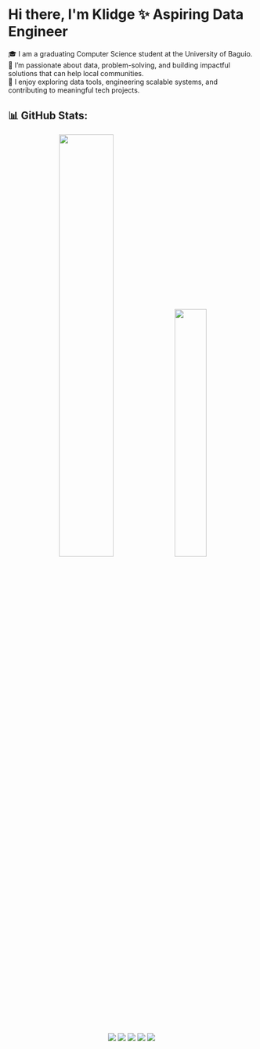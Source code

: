 <h1>Hi there, I'm Klidge ✨ Aspiring Data Engineer</h1>
🎓 I am a graduating Computer Science student at the University of Baguio.  <br>
🚀 I’m passionate about data, problem-solving, and building impactful solutions that can help local communities.  <br>
🌱 I enjoy exploring data tools, engineering scalable systems, and contributing to meaningful tech projects.  



## 📊 GitHub Stats:
<div align="center">
<img width="47%" src="https://github-readme-stats.vercel.app/api?username=CaesarKlidgeGalutera&theme=tokyonight&show_icons=true&hide_border=true&count_private=true"/>

<img width="36%" src="https://github-readme-stats.vercel.app/api/top-langs/?username=CaesarKlidgeGalutera&theme=tokyonight&show_icons=true&hide_border=true&layout=compact"/>

<br>
<img src="https://img.shields.io/badge/Python-FFD43B?style=for-the-badge&logo=python&logoColor=blue" />
<img src="https://img.shields.io/badge/PostgreSQL-316192?style=for-the-badge&logo=postgresql&logoColor=white" />
<img src="https://img.shields.io/badge/Looker Studio-4285F4?style=for-the-badge&logo=looker&logoColor=white" /> 
<img src="https://img.shields.io/badge/GoogleBigQuery-669DF6?style=for-the-badge&logo=googlebigquery&logoColor=white" /> 
<img src="https://img.shields.io/badge/GIT-E44C30?style=for-the-badge&logo=git&logoColor=white" /> 
